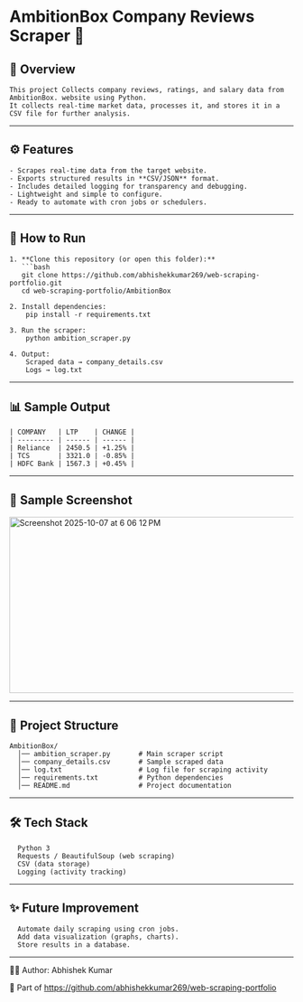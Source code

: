 # AmbitionBox Company Reviews Scraper 💼
## 📌 Overview
    This project Collects company reviews, ratings, and salary data from AmbitionBox. website using Python.  
    It collects real-time market data, processes it, and stores it in a CSV file for further analysis.

---

## ⚙️ Features
    - Scrapes real-time data from the target website.  
    - Exports structured results in **CSV/JSON** format.  
    - Includes detailed logging for transparency and debugging.  
    - Lightweight and simple to configure.  
    - Ready to automate with cron jobs or schedulers.

---

## 🚀 How to Run

    1. **Clone this repository (or open this folder):**
       ```bash
       git clone https://github.com/abhishekkumar269/web-scraping-portfolio.git
       cd web-scraping-portfolio/AmbitionBox
    
    2. Install dependencies:
        pip install -r requirements.txt
    
    3. Run the scraper:
        python ambition_scraper.py
    
    4. Output:
        Scraped data → company_details.csv
        Logs → log.txt

---

## 📊 Sample Output

    | COMPANY   | LTP    | CHANGE |
    | --------- | ------ | ------ |
    | Reliance  | 2450.5 | +1.25% |
    | TCS       | 3321.0 | -0.85% |
    | HDFC Bank | 1567.3 | +0.45% |
    

---
## 📸 Sample Screenshot

<img width="842" height="312" alt="Screenshot 2025-10-07 at 6 06 12 PM" src="https://github.com/user-attachments/assets/fbc3e162-fd06-416c-87e2-bd2bab3d2ef9" />


---
## 📂 Project Structure
      
    AmbitionBox/
      │── ambition_scraper.py       # Main scraper script
      │── company_details.csv       # Sample scraped data
      │── log.txt                   # Log file for scraping activity
      │── requirements.txt          # Python dependencies
      │── README.md                 # Project documentation
---

## 🛠️ Tech Stack

      Python 3
      Requests / BeautifulSoup (web scraping)
      CSV (data storage)
      Logging (activity tracking)

---
## ✨ Future Improvement

      Automate daily scraping using cron jobs.
      Add data visualization (graphs, charts).
      Store results in a database.

---
👨‍💻 Author: Abhishek Kumar

  🔗 Part of https://github.com/abhishekkumar269/web-scraping-portfolio
